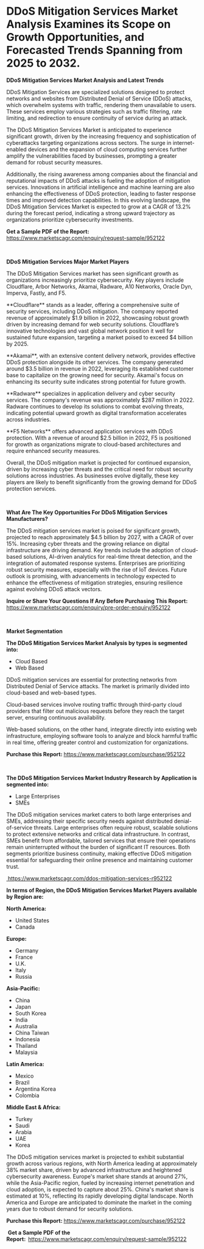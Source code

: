 <p><h1>DDoS Mitigation Services Market Analysis Examines its Scope on Growth Opportunities, and Forecasted Trends Spanning from 2025 to 2032.</h1></p><p><strong>DDoS Mitigation Services Market Analysis and Latest Trends</strong></p>
<p><p>DDoS Mitigation Services are specialized solutions designed to protect networks and websites from Distributed Denial of Service (DDoS) attacks, which overwhelm systems with traffic, rendering them unavailable to users. These services employ various strategies such as traffic filtering, rate limiting, and redirection to ensure continuity of service during an attack.</p><p>The DDoS Mitigation Services Market is anticipated to experience significant growth, driven by the increasing frequency and sophistication of cyberattacks targeting organizations across sectors. The surge in internet-enabled devices and the expansion of cloud computing services further amplify the vulnerabilities faced by businesses, prompting a greater demand for robust security measures. </p><p>Additionally, the rising awareness among companies about the financial and reputational impacts of DDoS attacks is fueling the adoption of mitigation services. Innovations in artificial intelligence and machine learning are also enhancing the effectiveness of DDoS protection, leading to faster response times and improved detection capabilities. In this evolving landscape, the DDoS Mitigation Services Market is expected to grow at a CAGR of 13.2% during the forecast period, indicating a strong upward trajectory as organizations prioritize cybersecurity investments.</p></p>
<p><strong>Get a Sample PDF of the Report:&nbsp;</strong> <a href="https://www.marketscagr.com/enquiry/request-sample/952122?utm_campaign=3543&utm_medium=2&utm_source=Github&utm_content=ia&utm_term=17042025&utm_id=ddos-mitigation-services">https://www.marketscagr.com/enquiry/request-sample/952122</a></p>
<p>&nbsp;</p>
<p><strong>DDoS Mitigation Services Major Market Players</strong></p>
<p><p>The DDoS Mitigation Services market has seen significant growth as organizations increasingly prioritize cybersecurity. Key players include Cloudflare, Arbor Networks, Akamai, Radware, A10 Networks, Oracle Dyn, Imperva, Fastly, and F5.</p><p>**Cloudflare** stands as a leader, offering a comprehensive suite of security services, including DDoS mitigation. The company reported revenue of approximately $1.9 billion in 2022, showcasing robust growth driven by increasing demand for web security solutions. Cloudflare’s innovative technologies and vast global network position it well for sustained future expansion, targeting a market poised to exceed $4 billion by 2025.</p><p>**Akamai**, with an extensive content delivery network, provides effective DDoS protection alongside its other services. The company generated around $3.5 billion in revenue in 2022, leveraging its established customer base to capitalize on the growing need for security. Akamai's focus on enhancing its security suite indicates strong potential for future growth.</p><p>**Radware** specializes in application delivery and cyber security services. The company's revenue was approximately $287 million in 2022. Radware continues to develop its solutions to combat evolving threats, indicating potential upward growth as digital transformation accelerates across industries.</p><p>**F5 Networks** offers advanced application services with DDoS protection. With a revenue of around $2.5 billion in 2022, F5 is positioned for growth as organizations migrate to cloud-based architectures and require enhanced security measures.</p><p>Overall, the DDoS mitigation market is projected for continued expansion, driven by increasing cyber threats and the critical need for robust security solutions across industries. As businesses evolve digitally, these key players are likely to benefit significantly from the growing demand for DDoS protection services.</p></p>
<p>&nbsp;</p>
<p><strong>What Are The Key Opportunities For DDoS Mitigation Services Manufacturers?</strong></p>
<p><p>The DDoS mitigation services market is poised for significant growth, projected to reach approximately $4.5 billion by 2027, with a CAGR of over 15%. Increasing cyber threats and the growing reliance on digital infrastructure are driving demand. Key trends include the adoption of cloud-based solutions, AI-driven analytics for real-time threat detection, and the integration of automated response systems. Enterprises are prioritizing robust security measures, especially with the rise of IoT devices. Future outlook is promising, with advancements in technology expected to enhance the effectiveness of mitigation strategies, ensuring resilience against evolving DDoS attack vectors.</p></p>
<p><strong>Inquire or Share Your Questions If Any Before Purchasing This Report:</strong> <a href="https://www.marketscagr.com/enquiry/pre-order-enquiry/952122?utm_campaign=3543&utm_medium=2&utm_source=Github&utm_content=ia&utm_term=17042025&utm_id=ddos-mitigation-services">https://www.marketscagr.com/enquiry/pre-order-enquiry/952122</a></p>
<p>&nbsp;</p>
<p><strong>Market Segmentation</strong></p>
<p><strong>The DDoS Mitigation Services Market Analysis by types is segmented into:</strong></p>
<p><ul><li>Cloud Based</li><li>Web Based</li></ul></p>
<p><p>DDoS mitigation services are essential for protecting networks from Distributed Denial of Service attacks. The market is primarily divided into cloud-based and web-based types. </p><p>Cloud-based services involve routing traffic through third-party cloud providers that filter out malicious requests before they reach the target server, ensuring continuous availability. </p><p>Web-based solutions, on the other hand, integrate directly into existing web infrastructure, employing software tools to analyze and block harmful traffic in real time, offering greater control and customization for organizations.</p></p>
<p><strong>Purchase this Report:&nbsp;</strong><a href="https://www.marketscagr.com/purchase/952122?utm_campaign=3543&utm_medium=2&utm_source=Github&utm_content=ia&utm_term=17042025&utm_id=ddos-mitigation-services">https://www.marketscagr.com/purchase/952122</a></p>
<p>&nbsp;</p>
<p><strong>The DDoS Mitigation Services Market Industry Research by Application is segmented into:</strong></p>
<p><ul><li>Large Enterprises</li><li>SMEs</li></ul></p>
<p><p>The DDoS mitigation services market caters to both large enterprises and SMEs, addressing their specific security needs against distributed denial-of-service threats. Large enterprises often require robust, scalable solutions to protect extensive networks and critical data infrastructure. In contrast, SMEs benefit from affordable, tailored services that ensure their operations remain uninterrupted without the burden of significant IT resources. Both segments prioritize business continuity, making effective DDoS mitigation essential for safeguarding their online presence and maintaining customer trust.</p></p>
<p><a href="https://www.marketscagr.com/ddos-mitigation-services-r952122?utm_campaign=3543&utm_medium=2&utm_source=Github&utm_content=ia&utm_term=17042025&utm_id=ddos-mitigation-services">&nbsp;https://www.marketscagr.com/ddos-mitigation-services-r952122</a></p>
<p><strong>In terms of Region, the DDoS Mitigation Services Market Players available by Region are:</strong></p>
<p>
    <p> <strong> North America: </strong>
        <ul>
            <li>United States</li>
            <li>Canada</li>
        </ul>
        </p> 
    <p> <strong> Europe: </strong>
        <ul>
            <li>Germany</li>
            <li>France</li>
            <li>U.K.</li>
            <li>Italy</li>
            <li>Russia</li>
        </ul>
        </p> 
    <p> <strong> Asia-Pacific: </strong>
        <ul>
            <li>China</li>
            <li>Japan</li>
            <li>South Korea</li>
            <li>India</li>
            <li>Australia</li>
            <li>China Taiwan</li>
            <li>Indonesia</li>
            <li>Thailand</li>
            <li>Malaysia</li>
        </ul>
        </p> 
    <p> <strong> Latin America: </strong>
        <ul>
            <li>Mexico</li>
            <li>Brazil</li>
            <li>Argentina Korea</li>
            <li>Colombia</li>
        </ul>
        </p> 
    <p> <strong> Middle East & Africa: </strong>
        <ul>
            <li>Turkey</li>
            <li>Saudi</li>
            <li>Arabia</li>
            <li>UAE</li>
            <li>Korea</li>
        </ul>
    </p>
    </p>
<p><p>The DDoS mitigation services market is projected to exhibit substantial growth across various regions, with North America leading at approximately 38% market share, driven by advanced infrastructure and heightened cybersecurity awareness. Europe's market share stands at around 27%, while the Asia-Pacific region, fueled by increasing internet penetration and cloud adoption, is expected to capture about 25%. China's market share is estimated at 10%, reflecting its rapidly developing digital landscape. North America and Europe are anticipated to dominate the market in the coming years due to robust demand for security solutions.</p></p>
<p><strong>Purchase this Report: </strong><a href="https://www.marketscagr.com/purchase/952122?utm_campaign=3543&utm_medium=2&utm_source=Github&utm_content=ia&utm_term=17042025&utm_id=ddos-mitigation-services">https://www.marketscagr.com/purchase/952122</a></p>
<p>&nbsp;<strong>Get a Sample PDF of the Report:&nbsp;&nbsp;</strong><a href="https://www.marketscagr.com/enquiry/request-sample/952122?utm_campaign=3543&utm_medium=2&utm_source=Github&utm_content=ia&utm_term=17042025&utm_id=ddos-mitigation-services">https://www.marketscagr.com/enquiry/request-sample/952122</a></p>
<p><strong></strong></p>
<p><p></p><p></p><p></p></p>